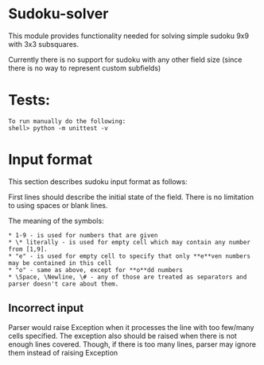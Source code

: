 # Sudoku-solver

This module provides functionality needed for solving simple sudoku 9x9 with 3x3 subsquares.

Currently there is no support for sudoku with any other field size (since there is no way to represent custom subfields)

# Tests:

    To run manually do the following:
    shell> python -m unittest -v

# Input format

This section describes sudoku input format as follows:

First lines should describe the initial state of the field. There is no limitation to using spaces or blank lines.

The meaning of the symbols:

    * 1-9 - is used for numbers that are given
    * \* literally - is used for empty cell which may contain any number from [1,9].
    * "e" - is used for empty cell to specify that only **e**ven numbers may be contained in this cell
    * "o" - same as above, except for **o**dd numbers
    * \Space, \Newline, \# - any of those are treated as separators and parser doesn't care about them.

## Incorrect input

Parser would raise Exception when it processes the line with too few/many cells specified. The exception also should be raised when there is not enough lines covered.
Though, if there is too many lines, parser may ignore them instead of raising Exception

